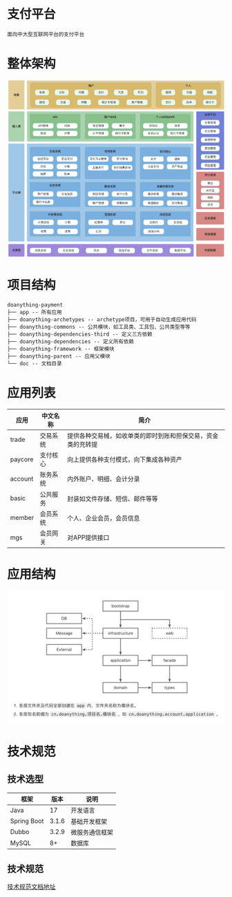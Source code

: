 # 支付平台

    面向中大型互联网平台的支付平台

# 整体架构

![架构图](/doc/img/architecture.png)

# 项目结构
    doanything-payment
    ├── app -- 所有应用
    ├── doanything-archetypes -- archetype项目，可用于自动生成应用代码
    ├── doanything-commons -- 公共模块，如工具类、工具包、公共类型等等
    ├── doanything-dependencies-third -- 定义三方依赖
    ├── doanything-dependencies -- 定义所有依赖
    ├── doanything-framework -- 框架模块
    ├── doanything-parent -- 应用父模块
    └── doc -- 文档目录

# 应用列表

| 应用      | 中文名称 | 简介                             |
|---------|------|--------------------------------|
| trade   | 交易系统 | 提供各种交易械，如收单类的即时到账和担保交易，资金类的充转提 
| paycore | 支付核心 | 向上提供各种支付模式，向下集成各种资产            |
| account | 账务系统 | 内外账户、明细、会计分录                   |
| basic   | 公共服务 | 封装如文件存储、短信、邮件等等                |
| member  | 会员系统 | 个人、企业会员，会员信息                   |
| mgs     | 会员网关 | 对APP提供接口                       |


# 应用结构

![架构图](/doc/img/app-architecture.png)

# 技术规范
## 技术选型

| 框架          | 版本    | 说明      |
|-------------|-------|---------|
| Java        | 17    | 开发语言    |
| Spring Boot | 3.1.6 | 基础开发框架  |
| Dubbo       | 3.2.9 | 微服务通信框架 | 
| MySQL       | 8+    | 数据库     | 

## 技术规范
[技术规范文档地址](https://www.yuque.com/fengyu-sfney/uc5srd/qfxlya2nx73cggl8?singleDoc#)
